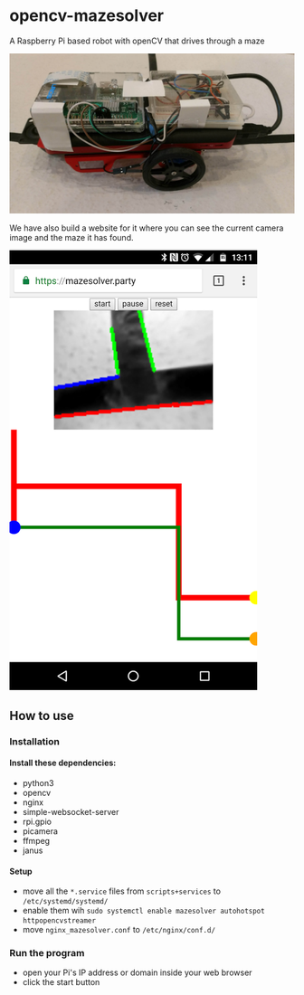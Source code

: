 # opencv-mazesolver
A Raspberry Pi based robot with openCV that drives through a maze

![](vehicle.jpg)

We have also build a website for it where you can see the current camera image and the maze it has found.

![](website_screenshot.png)

## How to use
### Installation
#### Install these dependencies:
- python3
- opencv
- nginx
- simple-websocket-server
- rpi.gpio
- picamera
- ffmpeg
- janus
#### Setup
- move all the ```*.service``` files from ```scripts+services``` to ```/etc/systemd/systemd/```
- enable them wih ```sudo systemctl enable mazesolver autohotspot httpopencvstreamer```
- move ```nginx_mazesolver.conf``` to ```/etc/nginx/conf.d/```
### Run the program
- open your Pi's IP address or domain inside your web browser
- click the start button
